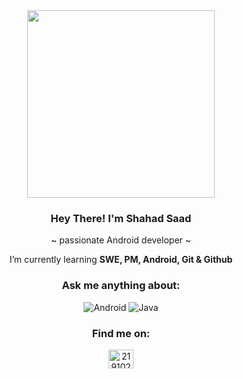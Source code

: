 <div align="center">

<img src="https://i.giphy.com/media/v1.Y2lkPTc5MGI3NjExd2VtbmFnMGMyMjVjdTVwOWVmYWhvNTNtMmdyOXB5N3A5Zjl2bGVsNiZlcD12MV9pbnRlcm5hbF9naWZfYnlfaWQmY3Q9Zw/FlodpfQUBSp20/giphy.gif" width="300" />
 
 ### Hey There! I'm Shahad Saad
 ~ passionate Android developer ~

  I’m currently learning **SWE, PM, Android, Git & Github**

  ### Ask me anything about:
  ![Android](https://img.shields.io/badge/Android-3DDC84?logo=android&logoColor=white)
  ![Java](https://img.shields.io/badge/Java-%23ED8B00.svg?logo=openjdk&logoColor=white)
 
 ### Find me on:
 <p>
  <a href="https://stackoverflow.com/users/21910220" target="blank">
   <img align="center" src="https://raw.githubusercontent.com/rahuldkjain/github-profile-readme-generator/master/src/images/icons/Social/stack-overflow.svg" alt="21910220" height="30" width="40" />
  </a>
 </p>

</div>
